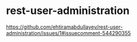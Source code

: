 # rest-user-administration
https://github.com/ehtiramabdullayev/rest-user-administration/issues/1#issuecomment-544290355
